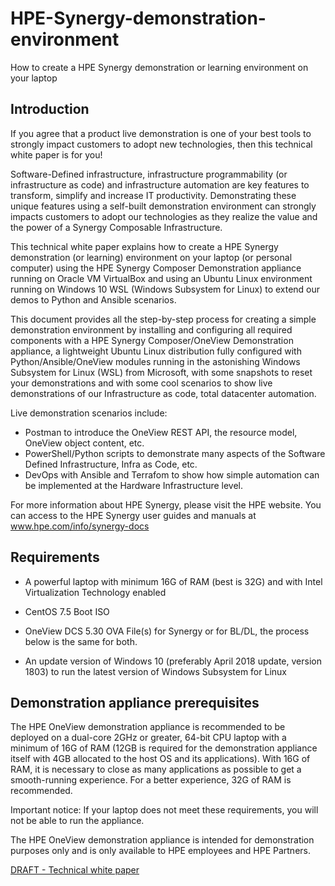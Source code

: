 # HPE-Synergy-demonstration-environment
How to create a HPE Synergy demonstration or learning environment on your laptop

## Introduction
If you agree that a product live demonstration is one of your best tools to strongly impact customers to adopt new technologies, then this technical white paper is for you! 

Software-Defined infrastructure, infrastructure programmability (or infrastructure as code) and infrastructure automation are key features to transform, simplify and increase IT productivity. Demonstrating these unique features using a self-built demonstration environment can strongly impacts customers to adopt our technologies as they realize the value and the power of a Synergy Composable Infrastructure.

This technical white paper explains how to create a HPE Synergy demonstration (or learning) environment on your laptop (or personal computer) using the HPE Synergy Composer Demonstration appliance running on Oracle VM VirtualBox and using an Ubuntu Linux environment running on Windows 10 WSL (Windows Subsystem for Linux) to extend our demos to Python and Ansible scenarios. 
 
This document provides all the step-by-step process for creating a simple demonstration environment by installing and configuring all required components with a HPE Synergy Composer/OneView Demonstration appliance, a lightweight Ubuntu Linux distribution fully configured with Python/Ansible/OneView modules running in the astonishing Windows Subsystem for Linux (WSL) from Microsoft, with some snapshots to reset your demonstrations and with some cool scenarios to show live demonstrations of our Infrastructure as code, total datacenter automation.

Live demonstration scenarios include:
- Postman to introduce the OneView REST API, the resource model, OneView object content, etc.
- PowerShell/Python scripts to demonstrate many aspects of the Software Defined Infrastructure, Infra as Code, etc.
- DevOps with Ansible and Terrafom to show how simple automation can be implemented at the Hardware Infrastructure level. 

For more information about HPE Synergy, please visit the HPE website. You can access to the HPE Synergy user guides and manuals at www.hpe.com/info/synergy-docs 


## Requirements

-	A powerful laptop with minimum 16G of RAM (best is 32G) and with Intel Virtualization Technology enabled 

-	CentOS 7.5 Boot ISO

-	OneView DCS 5.30 OVA File(s) for Synergy or for BL/DL, the process below is the same for both.

-	An update version of Windows 10 (preferably April 2018 update, version 1803) to run the latest version of Windows Subsystem for Linux


## Demonstration appliance prerequisites

The HPE OneView demonstration appliance is recommended to be deployed on a dual-core 2GHz or greater, 64-bit CPU laptop with a minimum of 16G of RAM (12GB is required for the demonstration appliance itself with 4GB allocated to the host OS and its applications). With 16G of RAM, it is necessary to close as many applications as possible to get a smooth-running experience. For a better experience, 32G of RAM is recommended. 

Important notice: If your laptop does not meet these requirements, you will not be able to run the appliance.


The HPE OneView demonstration appliance is intended for demonstration purposes only and is only available to HPE employees and HPE Partners.


 
[DRAFT - Technical white paper](https://github.com/jullienl/HPE-Synergy-demonstration-environment/blob/5.20/DRAFT-Building%20an%20HPE%20Synergy%20demonstration%20environment%20on%20your%20own%20laptop.pdf)